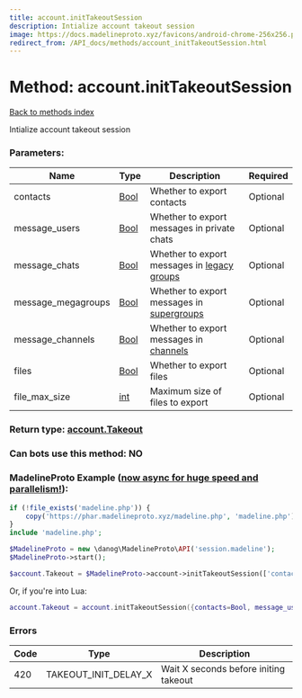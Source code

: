 ```yaml
---
title: account.initTakeoutSession
description: Intialize account takeout session
image: https://docs.madelineproto.xyz/favicons/android-chrome-256x256.png
redirect_from: /API_docs/methods/account_initTakeoutSession.html
---
```

# Method: account.initTakeoutSession  
[Back to methods index](index.md)


Intialize account takeout session

### Parameters:

| Name     |    Type       | Description | Required |
|----------|---------------|-------------|----------|
|contacts|[Bool](../types/Bool.md) | Whether to export contacts | Optional|
|message\_users|[Bool](../types/Bool.md) | Whether to export messages in private chats | Optional|
|message\_chats|[Bool](../types/Bool.md) | Whether to export messages in [legacy groups](https://core.telegram.org/api/channel) | Optional|
|message\_megagroups|[Bool](../types/Bool.md) | Whether to export messages in [supergroups](https://core.telegram.org/api/channel) | Optional|
|message\_channels|[Bool](../types/Bool.md) | Whether to export messages in [channels](https://core.telegram.org/api/channel) | Optional|
|files|[Bool](../types/Bool.md) | Whether to export files | Optional|
|file\_max\_size|[int](../types/int.md) | Maximum size of files to export | Optional|


### Return type: [account.Takeout](../types/account.Takeout.md)

### Can bots use this method: **NO**


### MadelineProto Example ([now async for huge speed and parallelism!](https://docs.madelineproto.xyz/docs/ASYNC.html)):


```php
if (!file_exists('madeline.php')) {
    copy('https://phar.madelineproto.xyz/madeline.php', 'madeline.php');
}
include 'madeline.php';

$MadelineProto = new \danog\MadelineProto\API('session.madeline');
$MadelineProto->start();

$account.Takeout = $MadelineProto->account->initTakeoutSession(['contacts' => Bool, 'message_users' => Bool, 'message_chats' => Bool, 'message_megagroups' => Bool, 'message_channels' => Bool, 'files' => Bool, 'file_max_size' => int, ]);
```

Or, if you're into Lua:

```lua
account.Takeout = account.initTakeoutSession({contacts=Bool, message_users=Bool, message_chats=Bool, message_megagroups=Bool, message_channels=Bool, files=Bool, file_max_size=int, })
```

### Errors

| Code | Type     | Description   |
|------|----------|---------------|
|420|TAKEOUT_INIT_DELAY_X|Wait X seconds before initing takeout|


